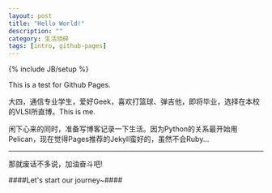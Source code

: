 ```yaml
---
layout: post
title: "Hello World!"
description: ""
category: 生活琐碎
tags: [intro, github-pages]
---
```

{% include JB/setup %}

This is a test for Github Pages.

大四，通信专业学生，爱好Geek，喜欢打篮球、弹吉他，即将毕业，选择在本校的VLSI所直博。This is me.

闲下心来的同时，准备写博客记录一下生活。因为Python的关系最开始用Pelican，现在觉得Pages推荐的Jekyll蛮好的，虽然不会Ruby...

---
那就废话不多说，加油奋斗吧!

####Let's start our journey~####

